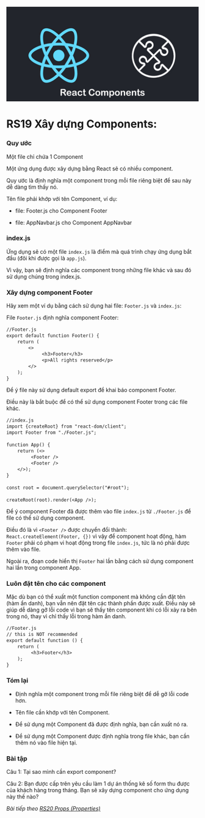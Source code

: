 ![Create-HTML-1](images/components.jpg) 

# RS19 Xây dựng Components: 

### Quy ước

Một file chỉ chứa 1 Component

Một ứng dụng được xây dựng bằng React sẽ có nhiều component.

Quy ước là định nghĩa một component trong mỗi file riêng biệt để sau này dễ dàng tìm thấy nó.

Tên file phải khớp với tên Component, ví dụ:

- file: Footer.js cho Component Footer

- file: AppNavbar.js cho Component AppNavbar

### index.js

Ứng dụng sẽ có một file `index.js` là điểm mà quá trình chạy ứng dụng bắt đầu (đôi khi được gọi là `app.js`).

Vì vậy, bạn sẽ định nghĩa các component trong những file khác và sau đó sử dụng chúng trong index.js.

### Xây dựng component Footer

Hãy xem một ví dụ bằng cách sử dụng hai file: `Footer.js` và `index.js`:

File `Footer.js` định nghĩa component Footer:

```
//Footer.js
export default function Footer() {
    return (
        <>
             <h3>Footer</h3>
             <p>All rights reserved</p>
        </>
    );
}
```

Để ý file này sử dụng default export để khai báo component Footer.

Điều này là bắt buộc để có thể sử dụng component Footer trong các file khác.

```
//index.js
import {createRoot} from "react-dom/client";
import Footer from "./Footer.js";

function App() {
    return (<>
         <Footer />
         <Footer />
    </>);
}

const root = document.querySelector("#root");

createRoot(root).render(<App />);
```

Để ý component Footer đã được thêm vào file `index.js` từ `./Footer.js` để file có thể sử dụng component.

Điều đó là vì `<Footer />` được chuyển đổi thành: `React.createElement(Footer, {})` vì vậy để component hoạt động, hàm `Footer` phải có phạm vi hoạt động trong file `index.js`, tức là nó phải được thêm vào file.

Ngoài ra, đoạn code hiển thị `Footer` hai lần bằng cách sử dụng component hai lần trong component App.

### Luôn đặt tên cho các component

Mặc dù bạn có thể xuất một function component mà không cần đặt tên (hàm ẩn danh), bạn vẫn nên đặt tên các thành phần được xuất. Điều này sẽ giúp dễ dàng gỡ lỗi code vì bạn sẽ thấy tên component khi có lỗi xảy ra bên trong nó, thay vì chỉ thấy lỗi trong hàm ẩn danh.

```
//Footer.js
// this is NOT recommended 
export default function () {
    return (
         <h3>Footer</h3>
    );
}
```

### Tóm lại

- Định nghĩa một component trong mỗi file riêng biệt để dễ gỡ lỗi code hơn.

- Tên file cần khớp với tên Component.

- Để sử dụng một Component đã được định nghĩa, bạn cần xuất nó ra.

- Để sử dụng một Component được định nghĩa trong file khác, bạn cần thêm nó vào file hiện tại.

### Bài tập

Câu 1: Tại sao mình cần export component?

Câu 2: Bạn được cấp trên yêu cầu làm 1 dự án thống kê số form thu được của khách hàng trong tháng. Bạn sẽ xây dựng component cho ứng dụng này thế nào?

*Bài tiếp theo [RS20 Props (Properties)](/lesson/session/session_020_props.md)*
